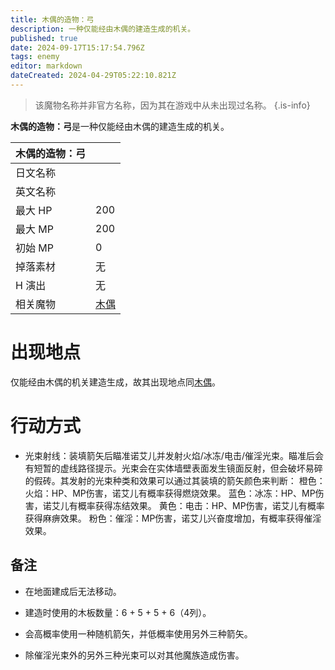 ```yaml
---
title: 木偶的造物：弓
description: 一种仅能经由木偶的建造生成的机关。
published: true
date: 2024-09-17T15:17:54.796Z
tags: enemy
editor: markdown
dateCreated: 2024-04-29T05:22:10.821Z
---
```


> 该魔物名称并非官方名称，因为其在游戏中从未出现过名称。
{.is-info}

**木偶的造物：弓**是一种仅能经由木偶的建造生成的机关。

<!-- 在这里放置图像 -->

| 木偶的造物：弓 ||
| - | - |
| 日文名称 | <span lang="ja"></span> |
| 英文名称 |  |
| 最大 HP | 200 |
| 最大 MP | 200 |
| 初始 MP | 0 |
| 掉落素材 | 无 |
| H 演出 | 无 |
| 相关魔物 | [木偶](/zh/enemy/puppet) |

# 出现地点

仅能经由木偶的机关建造生成，故其出现地点同[木偶](/zh/enemy/puppet)。

# 行动方式

- 光束射线：装填箭矢后瞄准诺艾儿并发射火焰/冰冻/电击/催淫光束。瞄准后会有短暂的虚线路径提示。光束会在实体墙壁表面发生镜面反射，但会破坏易碎的假砖。其发射的光束种类和效果可以通过其装填的箭矢颜色来判断：
橙色：火焰：HP、MP伤害，诺艾儿有概率获得燃烧效果。
蓝色：冰冻：HP、MP伤害，诺艾儿有概率获得冻结效果。
黄色：电击：HP、MP伤害，诺艾儿有概率获得麻痹效果。
粉色：催淫：MP伤害，诺艾儿兴奋度增加，有概率获得催淫效果。

## 备注

- 在地面建成后无法移动。

- 建造时使用的木板数量：6 + 5 + 5 + 6（4列）。

- 会高概率使用一种随机箭矢，并低概率使用另外三种箭矢。

- 除催淫光束外的另外三种光束可以对其他魔族造成伤害。
